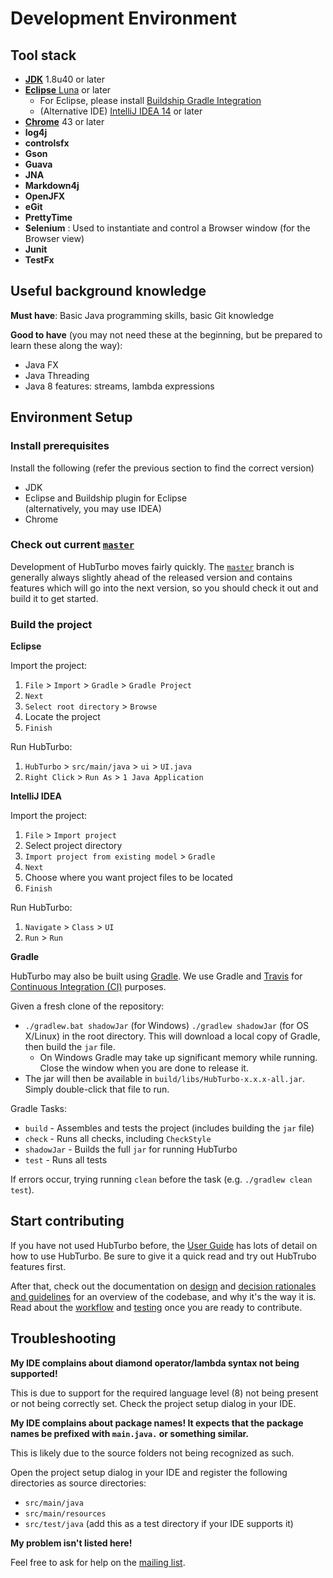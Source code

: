 # Development Environment

## Tool stack

- [**JDK**](http://www.oracle.com/technetwork/java/javase/downloads/index.html) 1.8u40 or later
- [**Eclipse** Luna](https://www.eclipse.org/downloads/) or later
    - For Eclipse, please install [Buildship Gradle Integration](http://marketplace.eclipse.org/content/buildship-gradle-integration)
    - (Alternative IDE) [IntelliJ IDEA 14](https://www.jetbrains.com/idea/) or later
- [**Chrome**](http://www.google.com/chrome/) 43 or later
- **log4j**
- **controlsfx**
- **Gson**
- **Guava**
- **JNA**
- **Markdown4j**
- **OpenJFX**
- **eGit**
- **PrettyTime**
- **Selenium** : Used to instantiate and control a Browser window (for the Browser view)
- **Junit**
- **TestFx**

## Useful background knowledge

**Must have**: Basic Java programming skills, basic Git knowledge

**Good to have** (you may not need these at the beginning, but be prepared to learn these along the way):
- Java FX 
- Java Threading 
- Java 8 features: streams, lambda expressions

## Environment Setup

### Install prerequisites
Install the following (refer the previous section to find the correct version)
- JDK
- Eclipse and Buildship plugin for Eclipse <br> (alternatively, you may use IDEA)
- Chrome

### Check out current [`master`](https://github.com/HubTurbo/HubTurbo)

Development of HubTurbo moves fairly quickly. The [`master`](https://github.com/HubTurbo/HubTurbo) branch is generally always slightly ahead of the released version and contains features which will go into the next version, so you should check it out and build it to get started.

### Build the project

**Eclipse**

Import the project:

1. `File` > `Import` > `Gradle` > `Gradle Project`
2. `Next`
3. `Select root directory` > `Browse`
4. Locate the project
5. `Finish`

Run HubTurbo:

1. `HubTurbo` > `src/main/java` > `ui` > `UI.java`
2. `Right Click` > `Run As` > `1 Java Application`

**IntelliJ IDEA**

Import the project:

1. `File` > `Import project`
1. Select project directory
1. `Import project from existing model` > `Gradle`
1. `Next`
1. Choose where you want project files to be located
1. `Finish`

Run HubTurbo:

1. `Navigate` > `Class` > `UI`
1. `Run` > `Run`

**Gradle**

HubTurbo may also be built using [Gradle](https://gradle.org/). We use Gradle and [Travis](https://travis-ci.org/) for [Continuous Integration (CI)](http://www.thoughtworks.com/continuous-integration) purposes.

Given a fresh clone of the repository:

- `./gradlew.bat shadowJar` (for Windows) `./gradlew shadowJar` (for OS X/Linux) in the root directory. This will download a local copy of Gradle, then build the `jar` file.
    - On Windows Gradle may take up significant memory while running. Close the window when you are done to release it.
- The jar will then be available in `build/libs/HubTurbo-x.x.x-all.jar`. Simply double-click that file to run.

Gradle Tasks:

- `build` - Assembles and tests the project (includes building the `jar` file)
- `check` - Runs all checks, including `CheckStyle`
- `shadowJar` - Builds the full `jar` for running HubTurbo
- `test` - Runs all tests

If errors occur, trying running `clean` before the task (e.g. `./gradlew clean test`). 

## Start contributing

If you have not used HubTurbo before, the [User Guide](userGuide.md) has lots of detail on how to use HubTurbo. Be sure to give it a quick read and try out HubTrubo features first.

After that, check out the documentation on [design](design.md) and [decision rationales and guidelines](designRationalesAndGuidelines.md) 
for an overview of the codebase, and why it's the way it is. Read about the [workflow](workflow.md) and [testing](testing.md) once you are ready to contribute.

## Troubleshooting

**My IDE complains about diamond operator/lambda syntax not being supported!**

This is due to support for the required language level (8) not being present or not being correctly set. Check the project setup dialog in your IDE.

**My IDE complains about package names! It expects that the package names be prefixed with `main.java.` or something similar.**

This is likely due to the source folders not being recognized as such.

Open the project setup dialog in your IDE and register the following directories as source directories:

- `src/main/java`
- `src/main/resources`
- `src/test/java` (add this as a test directory if your IDE supports it)

**My problem isn't listed here!**

Feel free to ask for help on the [mailing list](https://groups.google.com/forum/#!forum/hubturbo-contributors).